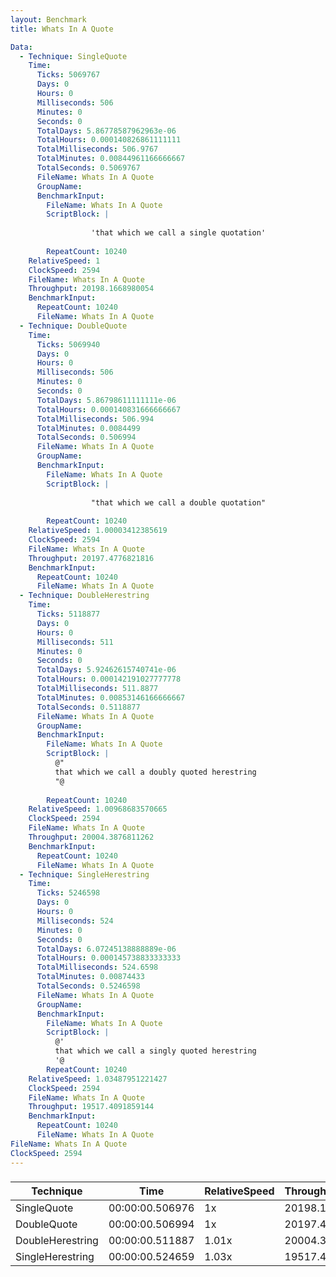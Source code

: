 ```yaml
---
layout: Benchmark
title: Whats In A Quote

Data: 
  - Technique: SingleQuote
    Time: 
      Ticks: 5069767
      Days: 0
      Hours: 0
      Milliseconds: 506
      Minutes: 0
      Seconds: 0
      TotalDays: 5.86778587962963e-06
      TotalHours: 0.000140826861111111
      TotalMilliseconds: 506.9767
      TotalMinutes: 0.00844961166666667
      TotalSeconds: 0.5069767
      FileName: Whats In A Quote
      GroupName: 
      BenchmarkInput: 
        FileName: Whats In A Quote
        ScriptBlock: |
          
                  'that which we call a single quotation'
              
        RepeatCount: 10240
    RelativeSpeed: 1
    ClockSpeed: 2594
    FileName: Whats In A Quote
    Throughput: 20198.1668980054
    BenchmarkInput: 
      RepeatCount: 10240
      FileName: Whats In A Quote
  - Technique: DoubleQuote
    Time: 
      Ticks: 5069940
      Days: 0
      Hours: 0
      Milliseconds: 506
      Minutes: 0
      Seconds: 0
      TotalDays: 5.86798611111111e-06
      TotalHours: 0.000140831666666667
      TotalMilliseconds: 506.994
      TotalMinutes: 0.0084499
      TotalSeconds: 0.506994
      FileName: Whats In A Quote
      GroupName: 
      BenchmarkInput: 
        FileName: Whats In A Quote
        ScriptBlock: |
          
                  "that which we call a double quotation"
              
        RepeatCount: 10240
    RelativeSpeed: 1.00003412385619
    ClockSpeed: 2594
    FileName: Whats In A Quote
    Throughput: 20197.4776821816
    BenchmarkInput: 
      RepeatCount: 10240
      FileName: Whats In A Quote
  - Technique: DoubleHerestring
    Time: 
      Ticks: 5118877
      Days: 0
      Hours: 0
      Milliseconds: 511
      Minutes: 0
      Seconds: 0
      TotalDays: 5.92462615740741e-06
      TotalHours: 0.000142191027777778
      TotalMilliseconds: 511.8877
      TotalMinutes: 0.00853146166666667
      TotalSeconds: 0.5118877
      FileName: Whats In A Quote
      GroupName: 
      BenchmarkInput: 
        FileName: Whats In A Quote
        ScriptBlock: |
          @"
          that which we call a doubly quoted herestring
          "@
              
        RepeatCount: 10240
    RelativeSpeed: 1.00968683570665
    ClockSpeed: 2594
    FileName: Whats In A Quote
    Throughput: 20004.3876811262
    BenchmarkInput: 
      RepeatCount: 10240
      FileName: Whats In A Quote
  - Technique: SingleHerestring
    Time: 
      Ticks: 5246598
      Days: 0
      Hours: 0
      Milliseconds: 524
      Minutes: 0
      Seconds: 0
      TotalDays: 6.07245138888889e-06
      TotalHours: 0.000145738833333333
      TotalMilliseconds: 524.6598
      TotalMinutes: 0.00874433
      TotalSeconds: 0.5246598
      FileName: Whats In A Quote
      GroupName: 
      BenchmarkInput: 
        FileName: Whats In A Quote
        ScriptBlock: |
          @'
          that which we call a singly quoted herestring
          '@
        RepeatCount: 10240
    RelativeSpeed: 1.03487951221427
    ClockSpeed: 2594
    FileName: Whats In A Quote
    Throughput: 19517.4091859144
    BenchmarkInput: 
      RepeatCount: 10240
      FileName: Whats In A Quote
FileName: Whats In A Quote
ClockSpeed: 2594
---
```



### 


|Technique       |Time           |RelativeSpeed|Throughput|
|----------------|---------------|-------------|----------|
|SingleQuote     |00:00:00.506976|1x           |20198.17/s|
|DoubleQuote     |00:00:00.506994|1x           |20197.48/s|
|DoubleHerestring|00:00:00.511887|1.01x        |20004.39/s|
|SingleHerestring|00:00:00.524659|1.03x        |19517.41/s|
